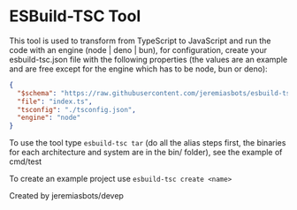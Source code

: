 # ESBuild-TSC Tool

This tool is used to transform from TypeScript to JavaScript and run the code with an engine (node ​​| deno | bun), for configuration, create your esbuild-tsc.json file with the following properties (the values ​​are an example and are free except for the engine which has to be node, bun or deno):

```json
{
  "$schema": "https://raw.githubusercontent.com/jeremiasbots/esbuild-tsc/refs/heads/main/esbuild-tsc-schema.json",
  "file": "index.ts",
  "tsconfig": "./tsconfig.json",
  "engine": "node"
}
```

To use the tool type `esbuild-tsc tar` (do all the alias steps first, the binaries for each architecture and system are in the bin/ folder), see the example of cmd/test

To create an example project use `esbuild-tsc create <name>`

Created by jeremiasbots/devep
